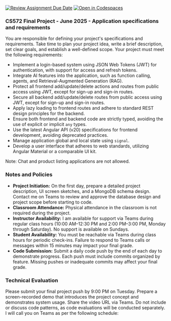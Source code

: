 [![Review Assignment Due Date](https://classroom.github.com/assets/deadline-readme-button-22041afd0340ce965d47ae6ef1cefeee28c7c493a6346c4f15d667ab976d596c.svg)](https://classroom.github.com/a/DS9SIXrn)
[![Open in Codespaces](https://classroom.github.com/assets/launch-codespace-2972f46106e565e64193e422d61a12cf1da4916b45550586e14ef0a7c637dd04.svg)](https://classroom.github.com/open-in-codespaces?assignment_repo_id=19765980)
### CS572 Final Project - June 2025 - Application specifications and requirements
You are responsible for defining your project's specifications and requirements. Take time to plan your project idea, write a brief description, set clear goals, and establish a well-defined scope. Your project must meet the following requirements:
* Implement a login-based system using JSON Web Tokens (JWT) for authentication, with support for access and refresh tokens.
* Integrate AI features into the application, such as function calling, agents, and Retrieval-Augmented Generation (RAG).
* Protect all frontend add/update/delete actions and routes from public access using JWT, except for sign-up and sign-in routes.
* Secure all backend add/update/delete routes from public access using JWT, except for sign-up and sign-in routes.
* Apply lazy loading to frontend routes and adhere to standard REST design principles for the backend.
* Ensure both frontend and backend code are strictly typed, avoiding the use of explicit or implicit `any` types.
* Use the latest Angular API (v20) specifications for frontend development, avoiding deprecated practices.
* Manage application global and local state using `signal`.
* Develop a user interface that adheres to web standards, utilizing Angular Material or a comparable UI kit.
  
Note: Chat and product listing applications are not allowed.  
  
### Notes and Policies
* **Project Initiation:** On the first day, prepare a detailed project description, UI screen sketches, and a MongoDB schema design. Contact me on Teams to review and approve the database design and project scope before starting to code.
* **Classroom Attendance:** Physical attendance in the classroom is not required during the project.
* **Instructor Availability:** I am available for support via Teams during regular class hours (10:00 AM–12:30 PM and 2:00 PM–3:00 PM, Monday through Saturday). No support is available on Sundays.
* **Student Availability:** You must be reachable via Teams during class hours for periodic check-ins. Failure to respond to Teams calls or messages within 15 minutes may impact your final grade.
* **Code Submission:** Submit a daily code push by the end of each day to demonstrate progress. Each push must include commits organized by feature. Missing pushes or inadequate commits may affect your final grade.
      
### Technical Evaluation
Please submit your final project push by 9:00 PM on Tuesday. Prepare a screen-recorded demo that introduces the project concept and demonstrates system usage. Share the video URL via Teams. Do not include or discuss code patterns, as code evaluations will be conducted separately. I will call you on Teams as per the following schedule:  
  
